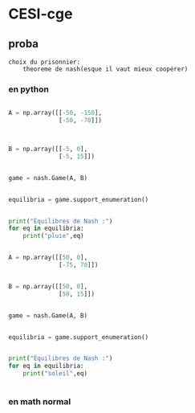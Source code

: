 # CESI-cge

## proba

    choix du prisonnier:
        theoreme de nash(esque il vaut mieux coopérer)
### en python

```python

A = np.array([[-50, -150],
              [-50, -70]])



B = np.array([[-5, 0],
              [-5, 15]])


game = nash.Game(A, B)


equilibria = game.support_enumeration()


print("Équilibres de Nash :")
for eq in equilibria:
    print("pluie",eq)


A = np.array([[50, 0],
              [-75, 70]])


B = np.array([[50, 0],
              [50, 15]])


game = nash.Game(A, B)


equilibria = game.support_enumeration()


print("Équilibres de Nash :")
for eq in equilibria:
    print("soleil",eq)
    

```

### en math normal